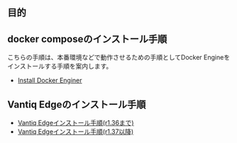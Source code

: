 ## 目的

## docker composeのインストール手順

こちらの手順は、本番環境などで動作させるための手順としてDocker Engineをインストールする手順を案内します。

- [Install Docker Enginer](https://docs.docker.com/engine/install/)



## Vantiq Edgeのインストール手順

- [Vantiq Edgeインストール手順(r1.36まで)](https://community.vantiq.com/wp-content/uploads/2022/06/edge-install-ja-2.html)
- [Vantiq Edgeインストール手順(r1.37以降)](./docs/jp/setup_vantiq_edge_r137_w_LLM.md)
